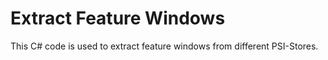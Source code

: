 # Extract Feature Windows

This C# code is used to extract feature windows from different PSI-Stores.